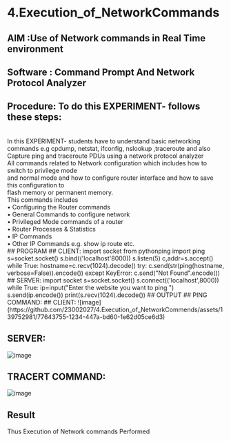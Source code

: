 # 4.Execution_of_NetworkCommands
## AIM :Use of Network commands in Real Time environment
## Software : Command Prompt And Network Protocol Analyzer
## Procedure: To do this EXPERIMENT- follows these steps:
<BR>
In this EXPERIMENT- students have to understand basic networking commands e.g cpdump, netstat, ifconfig, nslookup ,traceroute and also Capture ping and traceroute PDUs using a network protocol analyzer 
<BR>
All commands related to Network configuration which includes how to switch to privilege mode
<BR>
and normal mode and how to configure router interface and how to save this configuration to
<BR>
flash memory or permanent memory.
<BR>
This commands includes
<BR>
• Configuring the Router commands
<BR>
• General Commands to configure network
<BR>
• Privileged Mode commands of a router 
<BR>
• Router Processes & Statistics
<BR>
• IP Commands
<BR>
• Other IP Commands e.g. show ip route etc.
<BR>
## PROGRAM
## CLIENT:
import socket 
from pythonping import ping 
s=socket.socket() 
s.bind(('localhost'8000)) 
s.listen(5) 
c,addr=s.accept() 
while True: 
    hostname=c.recv(1024).decode() 
    try: 
        c.send(str(ping(hostname, verbose=False)).encode()) 
    except KeyError: 
        c.send("Not Found".encode())
## SERVER:
import socket 
s=socket.socket() 
s.connect(('localhost',8000)) 
while True: 
    ip=input("Enter the website you want to ping ") 
    s.send(ip.encode()) 
    print(s.recv(1024).decode())
## OUTPUT
## PING COMMAND:
## CLIENT:
![image](https://github.com/23002027/4.Execution_of_NetworkCommends/assets/139752981/77643755-1234-447a-bd60-1e62d05ce6d3)

## SERVER:
![image](https://github.com/23002027/4.Execution_of_NetworkCommends/assets/139752981/497c329a-2f74-40ec-a51d-6eeb2646ff49)

## TRACERT COMMAND:
![image](https://github.com/23002027/4.Execution_of_NetworkCommends/assets/139752981/7e5ba468-7a22-4bdb-975d-c3ba4a2aef72)


## Result
Thus Execution of Network commands Performed 
